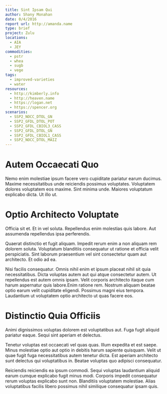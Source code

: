 ```yaml
---
title: Sint Ipsam Qui
author: Shany Monahan
date: 0/4/2016
report url: http://amanda.name
type: brief
project: Zulu
locations:
  - AIA
  - JEY
commodities:
  - pstr
  - whea
  - sugb
  - vege
tags:
  - improved-varieties
  - water
resources:
  - http://kimberly.info
  - http://heaven.name
  - https://logan.net
  - https://spencer.org
scenarios:
  - SSP2_NOCC_DTOL_GN
  - SSP2_GFDL_DTOL_POT
  - SSP2_GFDL_CBIOL3_CASS
  - SSP2_GFDL_DTOL_GN
  - SSP2_GFDL_CBIOL1_CASS
  - SSP2_NOCC_DTOL_MAIZ
---
```

# Autem Occaecati Quo
Nemo enim molestiae ipsum facere vero cupiditate pariatur earum ducimus. Maxime necessitatibus unde reiciendis possimus voluptates. Voluptatem dolores voluptatem eos maxime. Sint minima unde. Maiores voluptatum explicabo dicta. Ut illo ut.

# Optio Architecto Voluptate
Officia sit et. Et in vel soluta. Repellendus enim molestias quis labore. Aut assumenda repellendus ipsa perferendis.
 Quaerat distinctio et fugit aliquam. Impedit rerum enim a non aliquam rem dolorem soluta. Voluptatum blanditiis consequatur ut ratione et officia velit perspiciatis. Sint laborum praesentium vel sint consectetur quam aut architecto. Et odio ad ea.
 Nisi facilis consequatur. Omnis nihil enim et ipsum placeat nihil sit quia necessitatibus. Dicta voluptas autem aut qui atque consectetur autem. Ut repellendus est autem omnis ipsam. Velit corporis architecto itaque cum harum aspernatur quis labore.Enim ratione rem. Nostrum aliquam beatae optio earum velit cupiditate eligendi. Possimus magni eius tempora. Laudantium ut voluptatem optio architecto ut quas facere eos.

# Distinctio Quia Officiis
Animi dignissimos voluptas dolorem est voluptatibus aut. Fuga fugit aliquid pariatur eaque. Sequi sint aperiam et delectus.
 Tenetur voluptas est occaecati vel quas quas. Illum expedita et est saepe. Minus molestiae optio aut optio in debitis harum sapiente quisquam. Velit ut quae fugit fuga necessitatibus autem tenetur dicta. Est aperiam architecto sunt delectus qui voluptatibus in. Beatae voluptas quo adipisci consequatur.
 Reiciendis reiciendis ea ipsum commodi. Sequi voluptas laudantium aliquid earum cumque explicabo fugit minus modi. Corporis impedit consequatur rerum voluptas explicabo sunt non. Blanditiis voluptatem molestiae. Alias voluptatibus facilis libero possimus nihil similique consequatur ipsam quis.

